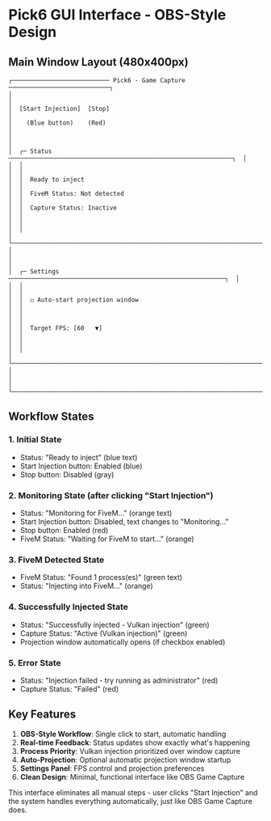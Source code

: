 # Pick6 GUI Interface - OBS-Style Design

## Main Window Layout (480x400px)

```
┌─────────────────────────── Pick6 - Game Capture ────────────────────────────┐
│                                                                              │
│  [Start Injection]  [Stop]                                                  │
│    (Blue button)    (Red)                                                   │
│                                                                              │
│  ┌─ Status ──────────────────────────────────────────────────────────────┐  │
│  │                                                                        │  │
│  │  Ready to inject                                                       │  │
│  │  FiveM Status: Not detected                                            │  │
│  │  Capture Status: Inactive                                              │  │
│  │                                                                        │  │
│  └────────────────────────────────────────────────────────────────────────┘  │
│                                                                              │
│  ┌─ Settings ────────────────────────────────────────────────────────────┐  │
│  │                                                                        │  │
│  │  ☑ Auto-start projection window                                       │  │
│  │                                                                        │  │
│  │  Target FPS: [60   ▼]                                                 │  │
│  │                                                                        │  │
│  └────────────────────────────────────────────────────────────────────────┘  │
│                                                                              │
└──────────────────────────────────────────────────────────────────────────────┘
```

## Workflow States

### 1. Initial State
- Status: "Ready to inject" (blue text)
- Start Injection button: Enabled (blue)
- Stop button: Disabled (gray)

### 2. Monitoring State (after clicking "Start Injection")
- Status: "Monitoring for FiveM..." (orange text)
- Start Injection button: Disabled, text changes to "Monitoring..."
- Stop button: Enabled (red)
- FiveM Status: "Waiting for FiveM to start..." (orange)

### 3. FiveM Detected State
- FiveM Status: "Found 1 process(es)" (green text)
- Status: "Injecting into FiveM..." (orange)

### 4. Successfully Injected State
- Status: "Successfully injected - Vulkan injection" (green)
- Capture Status: "Active (Vulkan injection)" (green)
- Projection window automatically opens (if checkbox enabled)

### 5. Error State
- Status: "Injection failed - try running as administrator" (red)
- Capture Status: "Failed" (red)

## Key Features

1. **OBS-Style Workflow**: Single click to start, automatic handling
2. **Real-time Feedback**: Status updates show exactly what's happening
3. **Process Priority**: Vulkan injection prioritized over window capture
4. **Auto-Projection**: Optional automatic projection window startup
5. **Settings Panel**: FPS control and projection preferences
6. **Clean Design**: Minimal, functional interface like OBS Game Capture

This interface eliminates all manual steps - user clicks "Start Injection" and the system handles everything automatically, just like OBS Game Capture does.